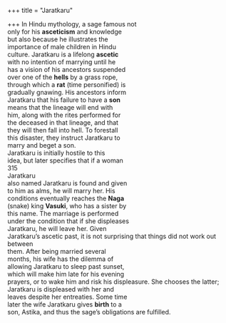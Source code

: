 +++
title = "Jaratkaru"

+++
In Hindu mythology, a sage famous not  
only for his **asceticism** and knowledge  
but also because he illustrates the  
importance of male children in Hindu  
culture. Jaratkaru is a lifelong **ascetic**  
with no intention of marrying until he  
has a vision of his ancestors suspended  
over one of the **hells** by a grass rope,  
through which a **rat** (time personified) is  
gradually gnawing. His ancestors inform  
Jaratkaru that his failure to have a **son**  
means that the lineage will end with  
him, along with the rites performed for  
the deceased in that lineage, and that  
they will then fall into hell. To forestall  
this disaster, they instruct Jaratkaru to  
marry and beget a son.  
Jaratkaru is initially hostile to this  
idea, but later specifies that if a woman  
315  
Jaratkaru  
also named Jaratkaru is found and given  
to him as alms, he will marry her. His  
conditions eventually reaches the **Naga**  
(snake) king **Vasuki**, who has a sister by  
this name. The marriage is performed  
under the condition that if she displeases  
Jaratkaru, he will leave her. Given  
Jaratkaru’s ascetic past, it is not surprising that things did not work out between  
them. After being married several  
months, his wife has the dilemma of  
allowing Jaratkaru to sleep past sunset,  
which will make him late for his evening  
prayers, or to wake him and risk his displeasure. She chooses the latter;  
Jaratkaru is displeased with her and  
leaves despite her entreaties. Some time  
later the wife Jaratkaru gives **birth** to a  
son, Astika, and thus the sage’s obligations are fulfilled.